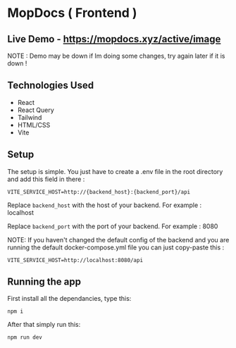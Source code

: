 # MopDocs ( Frontend )

## Live Demo - https://mopdocs.xyz/active/image
NOTE : Demo may be down if Im doing some changes, try again later if it is down !

## Technologies Used

- React
- React Query
- Tailwind
- HTML/CSS
- Vite

## Setup

The setup is simple. You just have to create a .env file in the root directory and add this field in there :

```
VITE_SERVICE_HOST=http://{backend_host}:{backend_port}/api
```

Replace `backend_host` with the host of your backend. For example : localhost

Replace `backend_port` with the port of your backend. For example : 8080

NOTE: If you haven't changed the default config of the backend and you are running the default docker-compose.yml file you can just copy-paste this :

```
VITE_SERVICE_HOST=http://localhost:8080/api
```

## Running the app

First install all the dependancies, type this:

```
npm i
```

After that simply run this: 

```
npm run dev
```

